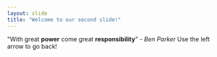 ```yaml
---
layout: slide
title: "Welcome to our second slide!"
---
```

"With great **power** come great **responsibility**" - *Ben Parker*
Use the left arrow to go back!
